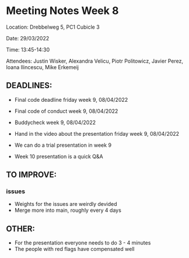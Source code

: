 # Meeting Notes Week 8

Location: Drebbelweg 5, PC1 Cubicle 3

Date: 29/03/2022

Time: 13:45-14:30

Attendees: Justin Wisker, Alexandra Velicu, Piotr Politowicz, Javier Perez, Ioana Ilincescu, Mike Erkemeij

## DEADLINES:

- Final code deadline friday week 9, 08/04/2022
- Final code of conduct week 9, 08/04/2022
- Buddycheck week 9, 08/04/2022
- Hand in the video about the presentation friday week 9, 08/04/2022 

- We can do a trial presentation in week 9

- Week 10 presentation is a quick Q&A
 
## TO IMPROVE:

### issues
- Weights for the issues are weirdly devided 
- Merge more into main, roughly every 4 days

## OTHER:

- For the presentation everyone needs to do 3 - 4 minutes 
- The people with red flags have compensated well

